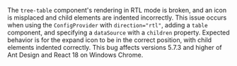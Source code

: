 The `tree-table` component's rendering in RTL mode is broken, and an icon is misplaced and child elements are indented incorrectly. This issue occurs when using the `ConfigProvider` with `direction="rtl"`, adding a `table` component, and specifying a `dataSource` with a `children` property. Expected behavior is for the expand icon to be in the correct position, with child elements indented correctly. This bug affects versions 5.7.3 and higher of Ant Design and React 18 on Windows Chrome.
